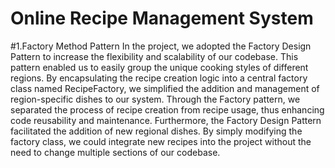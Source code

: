 # Online Recipe Management System
#1.Factory Method Pattern
In the project, we adopted the Factory Design Pattern to increase the flexibility and scalability of our codebase. This pattern enabled us to easily group the unique cooking styles of different regions. By encapsulating the recipe creation logic into a central factory class named RecipeFactory, we simplified the addition and management of region-specific dishes to our system. Through the Factory pattern, we separated the process of recipe creation from recipe usage, thus enhancing code reusability and maintenance.
Furthermore, the Factory Design Pattern facilitated the addition of new regional dishes. By simply modifying the factory class, we could integrate new recipes into the project without the need to change multiple sections of our codebase.


